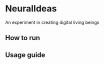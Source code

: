 NeuralIdeas
===========

An experiment in creating digital living beings

How to run
---------

Usage guide
----------

